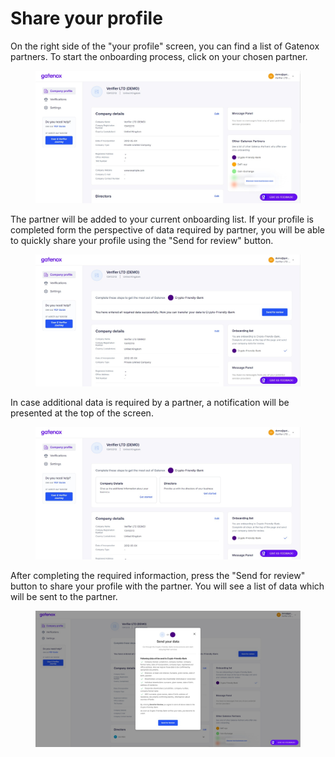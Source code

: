 # Share your profile

On the right side of the "your profile" screen, you can find a list of Gatenox partners. To start the onboarding process, click on your chosen partner.

<figure><img src="../../.gitbook/assets/Other_Gatenox_partners (1).png" alt=""><figcaption></figcaption></figure>

The partner will be added to your current onboarding list. If your profile is completed form the perspective of data required by partner, you will be able to quickly share your profile using the "Send for review" button.

<figure><img src="../../docs/Images/Share_profile_onboarding1.png" alt=""><figcaption></figcaption></figure>

In case additional data is required by a partner, a notification will be presented at the top of the screen.

<figure><img src="../../docs/Images/Share_profile_onboarding_missing.png" alt=""><figcaption></figcaption></figure>

After completing the required informaction, press the "Send for review" button to share your profile with the partner. You will see a list of data which will be sent to the partner.

<figure><img src="../../docs/Images/Share_profile_onboarding_send.png" alt=""><figcaption></figcaption></figure>
